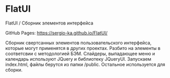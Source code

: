 # FlatUI
FlatUI / Сборник элементов интерфейса

GitHub Pages: https://sergio-ka.github.io/FlatUI/

Сборник свертсанных элементов пользовательского интерфейса, которые могут применятся в других проектах. Разбито на элементы в соответсвии с методологией БЭМ. Слайдеры, выпадающее меню и календарь используют JQuery и библиотеку JQueryUI. Запускаем index.html, файлы берутся из папки /public. Остальное используется для сборки.